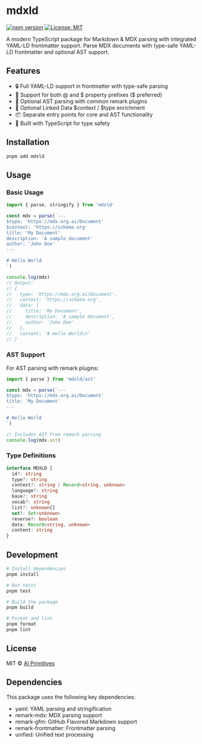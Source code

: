 # mdxld

[![npm version](https://badge.fury.io/js/mdxld.svg)](https://www.npmjs.com/package/mdxld)
[![License: MIT](https://img.shields.io/badge/License-MIT-yellow.svg)](https://opensource.org/licenses/MIT)

A modern TypeScript package for Markdown & MDX parsing with integrated YAML-LD frontmatter support. Parse MDX documents with type-safe YAML-LD frontmatter and optional AST support.

## Features

- 🔒 Full YAML-LD support in frontmatter with type-safe parsing
- 🔄 Support for both @ and $ property prefixes ($ preferred)
- 🌳 Optional AST parsing with common remark plugins
- 🔗 Optional Linked Data $context / $type enrichment
- 📦 Separate entry points for core and AST functionality
- 🚀 Built with TypeScript for type safety

## Installation

```bash
pnpm add mdxld
```

## Usage

### Basic Usage

```typescript
import { parse, stringify } from 'mdxld'

const mdx = parse(`---
$type: 'https://mdx.org.ai/Document'
$context: 'https://schema.org'
title: 'My Document'
description: 'A sample document'
author: 'John Doe'
---

# Hello World
`)

console.log(mdx)
// Output:
// {
//   type: 'https://mdx.org.ai/Document',
//   context: 'https://schema.org',
//   data: {
//     title: 'My Document',
//     description: 'A sample document',
//     author: 'John Doe'
//   },
//   content: '# Hello World\n'
// }
```

### AST Support

For AST parsing with remark plugins:

```typescript
import { parse } from 'mdxld/ast'

const mdx = parse(`---
$type: 'https://mdx.org.ai/Document'
title: 'My Document'
---

# Hello World
`)

// Includes AST from remark parsing
console.log(mdx.ast)
```

### Type Definitions

```typescript
interface MDXLD {
  id?: string
  type?: string
  context?: string | Record<string, unknown>
  language?: string
  base?: string
  vocab?: string
  list?: unknown[]
  set?: Set<unknown>
  reverse?: boolean
  data: Record<string, unknown>
  content: string
}
```

## Development

```bash
# Install dependencies
pnpm install

# Run tests
pnpm test

# Build the package
pnpm build

# Format and lint
pnpm format
pnpm lint
```

## License

MIT © [AI Primitives](https://mdx.org.ai)

## Dependencies

This package uses the following key dependencies:

- yaml: YAML parsing and stringification
- remark-mdx: MDX parsing support
- remark-gfm: GitHub Flavored Markdown support
- remark-frontmatter: Frontmatter parsing
- unified: Unified text processing
